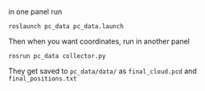 in one panel run
```
roslaunch pc_data pc_data.launch
```
Then when you want coordinates, run in another panel
```
rosrun pc_data collector.py
```
They get saved to `pc_data/data/` as `final_cloud.pcd` and `final_positions.txt`
